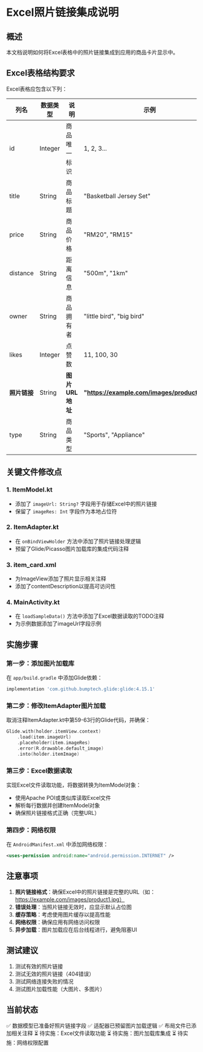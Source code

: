 # Excel照片链接集成说明

## 概述
本文档说明如何将Excel表格中的照片链接集成到应用的商品卡片显示中。

## Excel表格结构要求

Excel表格应包含以下列：

| 列名 | 数据类型 | 说明 | 示例 |
|------|----------|------|------|
| id | Integer | 商品唯一标识 | 1, 2, 3... |
| title | String | 商品标题 | "Basketball Jersey Set" |
| price | String | 商品价格 | "RM20", "RM15" |
| distance | String | 距离信息 | "500m", "1km" |
| owner | String | 商品拥有者 | "little bird", "big bird" |
| likes | Integer | 点赞数 | 11, 100, 30 |
| **照片链接** | String | **图片URL地址** | **"https://example.com/images/product1.jpg"** |
| type | String | 商品类型 | "Sports", "Appliance" |

## 关键文件修改点

### 1. ItemModel.kt
- 添加了 `imageUrl: String?` 字段用于存储Excel中的照片链接
- 保留了 `imageRes: Int` 字段作为本地占位符

### 2. ItemAdapter.kt  
- 在 `onBindViewHolder` 方法中添加了照片链接处理逻辑
- 预留了Glide/Picasso图片加载库的集成代码注释

### 3. item_card.xml
- 为ImageView添加了照片显示相关注释
- 添加了contentDescription以提高可访问性

### 4. MainActivity.kt
- 在 `loadSampleData()` 方法中添加了Excel数据读取的TODO注释
- 为示例数据添加了imageUrl字段示例

## 实施步骤

### 第一步：添加图片加载库
在 `app/build.gradle` 中添加Glide依赖：
```gradle
implementation 'com.github.bumptech.glide:glide:4.15.1'
```

### 第二步：修改ItemAdapter图片加载
取消注释ItemAdapter.kt中第59-63行的Glide代码，并确保：
```kotlin
Glide.with(holder.itemView.context)
    .load(item.imageUrl)
    .placeholder(item.imageRes)
    .error(R.drawable.default_image)
    .into(holder.itemImage)
```

### 第三步：Excel数据读取
实现Excel文件读取功能，将数据转换为ItemModel对象：
- 使用Apache POI或类似库读取Excel文件
- 解析每行数据并创建ItemModel对象
- 确保照片链接格式正确（完整URL）

### 第四步：网络权限
在 `AndroidManifest.xml` 中添加网络权限：
```xml
<uses-permission android:name="android.permission.INTERNET" />
```

## 注意事项

1. **照片链接格式**：确保Excel中的照片链接是完整的URL（如：https://example.com/images/product1.jpg）
2. **错误处理**：当照片链接无效时，应显示默认占位图
3. **缓存策略**：考虑使用图片缓存以提高性能
4. **网络权限**：确保应用有网络访问权限
5. **异步加载**：图片加载应在后台线程进行，避免阻塞UI

## 测试建议

1. 测试有效的照片链接
2. 测试无效的照片链接（404错误）
3. 测试网络连接失败的情况
4. 测试图片加载性能（大图片、多图片）

## 当前状态

✅ 数据模型已准备好照片链接字段
✅ 适配器已预留图片加载逻辑
✅ 布局文件已添加相关注释
⏳ 待实施：Excel文件读取功能
⏳ 待实施：图片加载库集成
⏳ 待实施：网络权限配置




